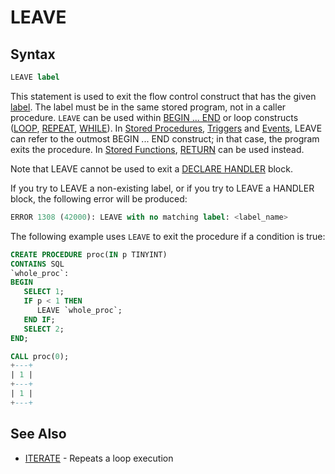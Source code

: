 # LEAVE

## Syntax

```sql
LEAVE label
```

This statement is used to exit the flow control construct that has the
given [label](/programming-customizing-mariadb/programmatic-compound-statements/labels/). The label must be in the same stored program, not in a caller procedure. `LEAVE` can be used within [BEGIN ... END](/programming-customizing-mariadb/programmatic-compound-statements/begin-end/) or loop constructs
([LOOP](/programming-customizing-mariadb/programmatic-compound-statements/loop/), [REPEAT](/programming-customizing-mariadb/programmatic-compound-statements/repeat-loop/), [WHILE](/programming-customizing-mariadb/programmatic-compound-statements/while/)). In [Stored Procedures](/programming-customizing-mariadb/stored-routines/stored-procedures/), [Triggers](/programming-customizing-mariadb/triggers-events/triggers/) and [Events](/programming-customizing-mariadb/triggers-events/event-scheduler/events/), LEAVE can refer to the outmost BEGIN ... END construct; in that case, the program exits the procedure. In [Stored Functions](/programming-customizing-mariadb/stored-routines/stored-functions/), [RETURN](/programming-customizing-mariadb/programmatic-compound-statements/return/) can be used instead.

Note that LEAVE cannot be used to exit a [DECLARE HANDLER](/programming-customizing-mariadb/programmatic-compound-statements/declare-handler/) block.

If you try to LEAVE a non-existing label, or if you try to LEAVE a HANDLER block, the following error will be produced:

```sql
ERROR 1308 (42000): LEAVE with no matching label: <label_name>
```

The following example uses `LEAVE` to exit the procedure if a condition is true:

```sql
CREATE PROCEDURE proc(IN p TINYINT)
CONTAINS SQL
`whole_proc`:
BEGIN
   SELECT 1;
   IF p < 1 THEN
      LEAVE `whole_proc`;
   END IF;
   SELECT 2;
END;

CALL proc(0);
+---+
| 1 |
+---+
| 1 |
+---+
```

## See Also

- [ITERATE](/programming-customizing-mariadb/programmatic-compound-statements/iterate/) - Repeats a loop execution
